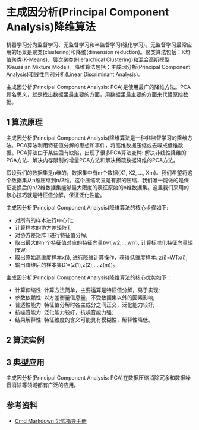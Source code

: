 # 主成因分析(Principal Component Analysis)降维算法

机器学习分为监督学习、无监督学习和半监督学习(强化学习)。无监督学习最常应用的场景是聚类(clustering)和降维(dimension reduction)。聚类算法包括：K均值聚类(K-Means)、层次聚类(Hierarchical Clustering)和混合高斯模型(Gaussian Mixture Model)。降维算法包括：主成因分析(Principal Component Analysis)和线性判别分析(Linear Discriminant Analysis)。

主成因分析(Principal Component Analysis: PCA)是使用最广的降维方法。PCA顾名思义，就是找出数据里最主要的方面，用数据里最主要的方面来代替原始数据。

## 1 算法原理

主成因分析(Principal Component Analysis)降维算法是一种非监督学习的降维方法。PCA算法利用特征值分解的思想和事件，将高维数据压缩或去噪成低维数据。PCA算法由于某些固有缺陷，出现了很多PCA算法变种: 解决非线性降维的PCA方法、解决内存限制的增量PCA方法和解决稀疏数据降维的PCA方法。

假设我们的数据集是n维的，数据集中有m个数据{X1, X2, ..., Xm}。我们希望将这个数据集从n维压缩到n/2维。这个压缩明显是有损的压缩，我们唯一能做的是保证变换后的n/2维数据集能够最大限度的表征原始的n维数据集。这里我们采用的核心技巧就是特征值分解，保证泛化性能。

主成因分析(Principal Component Analysis)降维算法的核心步骤如下:

- 对所有的样本进行中心化;
- 计算样本的协方差矩阵T;
- 对协方差矩阵T进行特征值分解;
- 取出最大的n'个特征值对应的特征向量(w1,w2,...,wn′), 计算标准化特征向量矩阵W;
- 取出原始高维度样本x(i), 进行降维计算操作，获得低维度样本: z(i)=WTx(i);
- 输出降维后的样本集D′=(z(1),z(2),...,z(m))。

主成因分析(Principal Component Analysis)降维算法的核心优势如下：

- 计算伸缩性: 计算方法简单，主要运算是特征值分解，易于实现;
- 参数依赖性: 以方差衡量信息量，不受数据集以外的因素影响;
- 普适性能力: 特征值分解时各主成分之间正交，泛化能力较好;
- 抗噪音能力: 泛化能力较好，抗噪音能力强;
- 结果解释性: 特征维度的含义可能具有模糊性，解释性降低。

## 2 算法实例

## 3 典型应用

主成因分析(Principal Component Analysis: PCA)在数据压缩消除冗余和数据噪音消除等领域都有广泛的应用。

## 参考资料

- [Cmd Markdown 公式指导手册](https://www.zybuluo.com/codeep/note/163962)